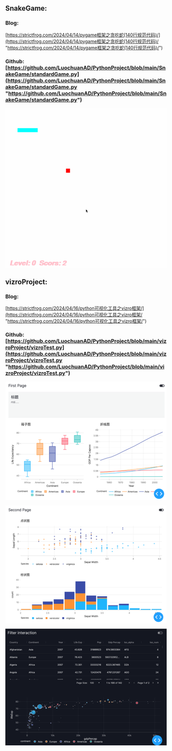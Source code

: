 ## SnakeGame:
### Blog: 
[https://strictfrog.com/2024/04/14/pygame框架之贪吃蛇(140行规范代码)/](https://strictfrog.com/2024/04/14/pygame框架之贪吃蛇(140行规范代码)/ "https://strictfrog.com/2024/04/14/pygame框架之贪吃蛇(140行规范代码)/")
### Github:[https://github.com/LuochuanAD/PythonProject/blob/main/SnakeGame/standardGame.py](https://github.com/LuochuanAD/PythonProject/blob/main/SnakeGame/standardGame.py "https://github.com/LuochuanAD/PythonProject/blob/main/SnakeGame/standardGame.py")

![](https://raw.githubusercontent.com/LuochuanAD/BlogSourceImage/master/BlogSourceImage/BlogSourceImage2024/demo.gif)



## vizroProject:
### Blog: 
[https://strictfrog.com/2024/04/16/python可视化工具之vizro框架/](https://strictfrog.com/2024/04/16/python可视化工具之vizro框架/ "https://strictfrog.com/2024/04/16/python可视化工具之vizro框架/")

### Github: [https://github.com/LuochuanAD/PythonProject/blob/main/vizroProject/vizroTest.py](https://github.com/LuochuanAD/PythonProject/blob/main/vizroProject/vizroTest.py "https://github.com/LuochuanAD/PythonProject/blob/main/vizroProject/vizroTest.py")

![](https://raw.githubusercontent.com/LuochuanAD/BlogSourceImage/master/BlogSourceImage/BlogSourceImage2024/vizro_image1.png)

![](https://raw.githubusercontent.com/LuochuanAD/BlogSourceImage/master/BlogSourceImage/BlogSourceImage2024/vizro_image2.png)

![](https://raw.githubusercontent.com/LuochuanAD/BlogSourceImage/master/BlogSourceImage/BlogSourceImage2024/vizro_image3.png)